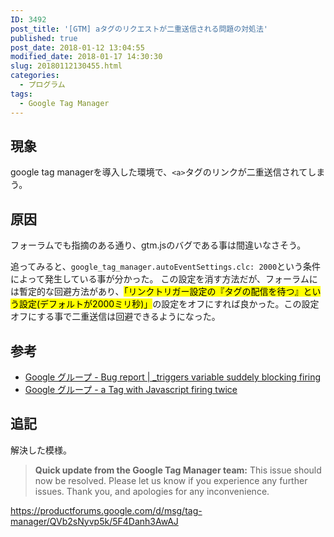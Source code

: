 ```yaml
---
ID: 3492
post_title: '[GTM] aタグのリクエストが二重送信される問題の対処法'
published: true
post_date: 2018-01-12 13:04:55
modified_date: 2018-01-17 14:30:30
slug: 20180112130455.html
categories:
  - プログラム
tags:
  - Google Tag Manager
---
```

## 現象
google tag managerを導入した環境で、`<a>`タグのリンクが二重送信されてしまう。

<!--more-->

## 原因
フォーラムでも指摘のある通り、gtm.jsのバグである事は間違いなさそう。

追ってみると、`google_tag_manager.autoEventSettings.clc: 2000`という条件によって発生している事が分かった。
この設定を消す方法だが、フォーラムには暫定的な回避方法があり、<mark>「リンクトリガー設定の『タグの配信を待つ』という設定(デフォルトが2000ミリ秒)」</mark>の設定をオフにすれば良かった。この設定オフにする事で二重送信は回避できるようになった。


## 参考

- [Google グループ - Bug report | _triggers variable suddely blocking firing](https://productforums.google.com/forum/#!topic/tag-manager/ws4tDK5bpq0;context-place=forum/tag-manager)
- [Google グループ - a Tag with Javascript firing twice](https://productforums.google.com/forum/#!topic/tag-manager/QVb2sNyvp5k;context-place=forum/tag-manager)

## 追記

解決した模様。

> **Quick update from the Google Tag Manager team:** This issue should now be resolved. Please let us know if you experience any further issues. Thank you, and apologies for any inconvenience.

https://productforums.google.com/d/msg/tag-manager/QVb2sNyvp5k/5F4Danh3AwAJ